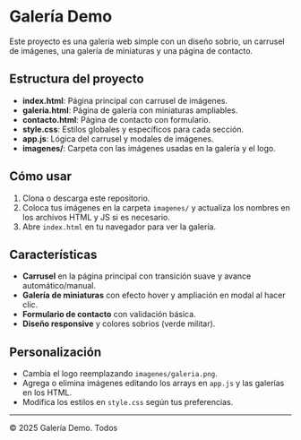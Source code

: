 # Galería Demo

Este proyecto es una galería web simple con un diseño sobrio, un carrusel de imágenes, una galería de miniaturas y una página de contacto.

## Estructura del proyecto

- **index.html**: Página principal con carrusel de imágenes.
- **galeria.html**: Página de galería con miniaturas ampliables.
- **contacto.html**: Página de contacto con formulario.
- **style.css**: Estilos globales y específicos para cada sección.
- **app.js**: Lógica del carrusel y modales de imágenes.
- **imagenes/**: Carpeta con las imágenes usadas en la galería y el logo.

## Cómo usar

1. Clona o descarga este repositorio.
2. Coloca tus imágenes en la carpeta `imagenes/` y actualiza los nombres en los archivos HTML y JS si es necesario.
3. Abre `index.html` en tu navegador para ver la galería.

## Características

- **Carrusel** en la página principal con transición suave y avance automático/manual.
- **Galería de miniaturas** con efecto hover y ampliación en modal al hacer clic.
- **Formulario de contacto** con validación básica.
- **Diseño responsive** y colores sobrios (verde militar).

## Personalización

- Cambia el logo reemplazando `imagenes/galeria.png`.
- Agrega o elimina imágenes editando los arrays en `app.js` y las galerías en los HTML.
- Modifica los estilos en `style.css` según tus preferencias.

---

© 2025 Galería Demo. Todos
